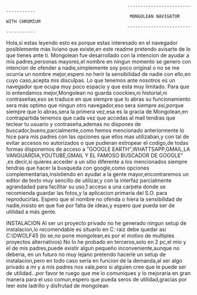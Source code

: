                                                   -----------------------------------
                                                   MONGOLEAN NAVIGATOR WITH CHROMIUM
                                                  -----------------------------------


Hola,si estas leyendo esto es porque estas interesado en el navegador posiblemente más liviano que existe,en este readme pretendo avisarte de lo que tienes ante ti.
Mongolean fue desarrollado con la intencion de ayudar a mis padres,personas mayores,el nombre en ningun momento se genero con intencion de ofender a nadie,simplemente
soy poco original o no se me ocurria un nombre mejor,espero no herir la sensibilidad de nadie con ello,en cuyo caso,acepta mis disculpas.
Lo que tenemos ante nosotros es un navegador que ocupa muy poco espacio y que esta muy limitado.
Para que lo entendamos mejor,Mongolean no guarda coockies,ni historial,ni contraseñas,eso se traduce en que siempre que lo abras su funcionamiento sera más optimo
que ningun otro navegador,eso sera siempre asi,porque siempre que lo abras,sera la primera vez,esa es la gracia de Mongolean,en contrapartida tenemos que
cada vez que accedas al mail tendras que teclear tu usuario y contraseña,ademas no dispones de buscador,bueno,parcialmente,como hemos mencionado anteriormente
lo hice para mis padres con las opciones que ellos mas utilizaban,y con tal de evitar accesos no autorizados o que pudieran estropear el codigo,de todas formas disponemos
de acceso a "GOOGLE EARTH",WHATTSAPP,GMAIL,LA VANGUARDIA,YOUTUBE,GMAIL Y EL FAMOSO BUSCADOR DE GOOGLE" ,es decir,si quieres acceder a un sitio diferente a los mencionados siempre
tendras que hacer la busqueda con google,como opciones complementarias,insistiendo en ayudar a la gente mayor,encontraremos un editor de texto muy sencillo de utilizar,y con la interfaz
parcialmente agrandadad para facilitar su uso,1 acceso a una carpeta donde se recomienda guardar las fotos,y la aplicacion primaria del S.O. para reproducirlas.
Espero que el nombre no ofenda o hiera la sensibilidad de nadie,insisto en que fue por falta de ideas,y espero que pueda ser de utilidad a más gente.

INSTALACION
Al ser un proyecto privado no he generado ningun setup de instalacion,lo recomendable es situarlo en C: raiz
debe quedar asi 
C:\DWOLF45
(lo se,no pone mongolean,es por el motivo de multiples proyectos alternativos)
No lo he probado en terceros,solo en 2 pc,el mio y el de mis padres,puede existir algun pequeño inconveniente,aunque no deberia,
en un futuro no muy lejano pretendo hacerle un setup de instalacion,pero en todo caso seria en funcion de la demanda,al ser algo privado a mi y a mis padres nos vale,pero si alguien
cree que le puede ser de utilidad...por favor te ruego que me lo comuniques y lo mejoraria en gran  manera para el uso comun,espero que pueda seros de utilidad,gracias por leer este ladrillo
y disfrutad de mongolean
